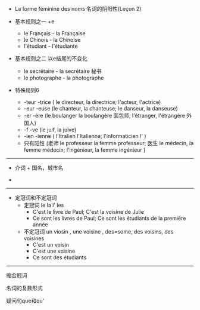+ La forme féminine des noms 名词的阴阳性(Leçon 2)

+ 基本规则之一 +e
    + le Français  - la Française
    + le Chinois   - la Chinoise
    + l'étudiant   - l'étudiante
    
+ 基本规则之二 以e结尾的不变化
    + le secrétaire     -   la secrétaire   秘书
    + le photographe    -   la photographe  

+ 特殊规则6
    + -teur  -trice   ( le directeur, la directrice;  l'acteur, l'actrice)
    + -eur   -euse    (le chanteur, la chanteuse; le danseur, la danseuse)
    + -er   -ère  (le boulanger  la boulangère 面包师; l'étranger, l'étrangère 外国人)
    + -f  -ve (le juif, la juive)
    + -ien -ienne ( l'Itralien  l'Italienne; l'informaticien  l' )
    + 只有阳性 (老师 le professeur  la femme professeur; 医生  le médecin, la femme médecin; l'ingénieur, la femme ingénieur )

---

+ 介词 + 国名，城市名

+ 

---

+ 定冠词和不定冠词
    + 定冠词 le la l' les
        + C'est le livre de Paul; C'est la voisine de Julie
        + Ce sont les livres de Paul; Ce sont les étudiants de la première année
    + 不定冠词 un viosin , une voisine , des=some, des voisins, des voisines
        + C'est un voisin
        + C'est une voisine
        + Ce sont des étudiants

---

缩合冠词

名词的复数形式

疑问句que和qu'